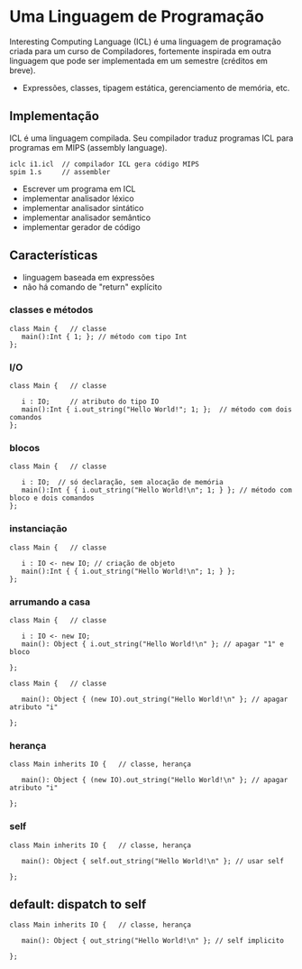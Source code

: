 # Uma Linguagem de Programação

Interesting Computing Language (ICL) 
é uma linguagem de programação criada para um curso de Compiladores, 
fortemente inspirada em outra linguagem que pode ser implementada em um semestre (créditos em breve).

+ Expressões, classes, tipagem estática, gerenciamento de memória, etc.

## Implementação

ICL é uma linguagem compilada.
Seu compilador traduz programas ICL para programas em MIPS (assembly language).


```
iclc i1.icl  // compilador ICL gera código MIPS
spim 1.s     // assembler

```

+ Escrever um programa em ICL
+ implementar analisador léxico
+ implementar analisador sintático
+ implementar analisador semântico
+ implementar gerador de código

## Características

* linguagem baseada em expressões
* não há comando de "return" explícito

### classes e métodos
```
class Main {   // classe
   main():Int { 1; }; // método com tipo Int
};
```

### I/O

```
class Main {   // classe

   i : IO;     // atributo do tipo IO
   main():Int { i.out_string("Hello World!"; 1; };  // método com dois comandos
};
```

### blocos
```
class Main {   // classe

   i : IO;  // só declaração, sem alocação de memória
   main():Int { { i.out_string("Hello World!\n"; 1; } }; // método com bloco e dois comandos
};
```

### instanciação

```
class Main {   // classe

   i : IO <- new IO; // criação de objeto
   main():Int { { i.out_string("Hello World!\n"; 1; } }; 
};
```

### arrumando a casa
```
class Main {   // classe

   i : IO <- new IO;
   main(): Object { i.out_string("Hello World!\n" }; // apagar "1" e bloco
   
};
```

```
class Main {   // classe

   main(): Object { (new IO).out_string("Hello World!\n" }; // apagar atributo "i"
   
};
```

### herança

```
class Main inherits IO {   // classe, herança

   main(): Object { (new IO).out_string("Hello World!\n" }; // apagar atributo "i"
   
};
```

### self 

```
class Main inherits IO {   // classe, herança

   main(): Object { self.out_string("Hello World!\n" }; // usar self
   
};
```

## default: dispatch to self 


```
class Main inherits IO {   // classe, herança

   main(): Object { out_string("Hello World!\n" }; // self implicito
   
};
```

